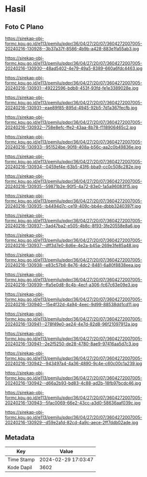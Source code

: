 # Hasil

## Foto C Plano

https://sirekap-obj-formc.kpu.go.id/e113/pemilu/pdpr/36/04/27/20/07/3604272007005-20240216-130928--3b37a37f-8586-4b9b-a428-883e1fa55ab3.jpg

https://sirekap-obj-formc.kpu.go.id/e113/pemilu/pdpr/36/04/27/20/07/3604272007005-20240216-130930--48ad5402-4e79-49a5-8389-660a6fdc4463.jpg

https://sirekap-obj-formc.kpu.go.id/e113/pemilu/pdpr/36/04/27/20/07/3604272007005-20240216-130931--49222596-bdb8-453f-93fd-fe1e3389028e.jpg

https://sirekap-obj-formc.kpu.go.id/e113/pemilu/pdpr/36/04/27/20/07/3604272007005-20240216-130931--eae89f85-895d-4945-92b5-7d1a367fecfb.jpg

https://sirekap-obj-formc.kpu.go.id/e113/pemilu/pdpr/36/04/27/20/07/3604272007005-20240216-130932--758e8efc-ffe2-43aa-8b78-f118906465c2.jpg

https://sirekap-obj-formc.kpu.go.id/e113/pemilu/pdpr/36/04/27/20/07/3604272007005-20240216-130933--951524be-90f8-408a-b56c-aa2c0b49836e.jpg

https://sirekap-obj-formc.kpu.go.id/e113/pemilu/pdpr/36/04/27/20/07/3604272007005-20240216-130934--0459ef4e-63b5-43f6-bba9-cc0c508c282e.jpg

https://sirekap-obj-formc.kpu.go.id/e113/pemilu/pdpr/36/04/27/20/07/3604272007005-20240216-130935--59871b2e-90f5-4a72-83e0-1a5a96083f15.jpg

https://sirekap-obj-formc.kpu.go.id/e113/pemilu/pdpr/36/04/27/20/07/3604272007005-20240216-130935--b4494d7c-ce19-409c-bb4e-dbbb3240397f.jpg

https://sirekap-obj-formc.kpu.go.id/e113/pemilu/pdpr/36/04/27/20/07/3604272007005-20240216-130937--3ad47ba2-e505-4b8c-8f93-3fe20558e8a6.jpg

https://sirekap-obj-formc.kpu.go.id/e113/pemilu/pdpr/36/04/27/20/07/3604272007005-20240216-130937--dff3d7e0-8d6e-4e2a-b45a-269e3fe85a48.jpg

https://sirekap-obj-formc.kpu.go.id/e113/pemilu/pdpr/36/04/27/20/07/3604272007005-20240216-130938--e83c57b8-8e76-4dc2-8481-6a80f8838eea.jpg

https://sirekap-obj-formc.kpu.go.id/e113/pemilu/pdpr/36/04/27/20/07/3604272007005-20240216-130939--ffa5e0d8-8c4b-4ecf-a306-fc67c63e09e3.jpg

https://sirekap-obj-formc.kpu.go.id/e113/pemilu/pdpr/36/04/27/20/07/3604272007005-20240216-130940--15e4f32d-4a94-4eec-9d99-88538dd1cd11.jpg

https://sirekap-obj-formc.kpu.go.id/e113/pemilu/pdpr/36/04/27/20/07/3604272007005-20240216-130941--278f49e0-ae24-4e7d-82d8-96f21097912a.jpg

https://sirekap-obj-formc.kpu.go.id/e113/pemilu/pdpr/36/04/27/20/07/3604272007005-20240216-130941--2e2f5250-de28-4780-8ae9-97416aa5d7c3.jpg

https://sirekap-obj-formc.kpu.go.id/e113/pemilu/pdpr/36/04/27/20/07/3604272007005-20240216-130942--943497a4-4a36-4890-9c4e-c60c00c1a239.jpg

https://sirekap-obj-formc.kpu.go.id/e113/pemilu/pdpr/36/04/27/20/07/3604272007005-20240216-130942--d66a2b93-bd83-4c88-ad2b-18fb97bcdc46.jpg

https://sirekap-obj-formc.kpu.go.id/e113/pemilu/pdpr/36/04/27/20/07/3604272007005-20240216-130943--5fac0069-66e2-43cc-a3d0-58636aaf039c.jpg

https://sirekap-obj-formc.kpu.go.id/e113/pemilu/pdpr/36/04/27/20/07/3604272007005-20240216-130929--d59e2a1d-82cd-4a9c-aece-2ff7ddb02ade.jpg


## Metadata

| Key        | Value               |
| ---------- | ------------------- |
| Time Stamp | 2024-02-29 17:03:47 |
| Kode Dapil | 3602                |



